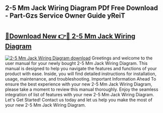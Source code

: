 ## 2-5 Mm Jack Wiring Diagram PDf Free Download - Part-Gzs Service Owner Guide yReiT

# <h2><a href="http://dfi9q87.blite.top/?on=2-5+Mm+Jack+Wiring+Diagram">🔗Download New 👉🔴 2-5 Mm Jack Wiring Diagram</a></h2>

[![2-5 Mm Jack Wiring Diagram download](https://i.imgur.com/lujVjoI.png)](http://dfi9q87.blite.top/?on=2-5+Mm+Jack+Wiring+Diagram)
Greetings and welcome to the user manual for your newly bought 2-5 Mm Jack Wiring Diagram. This manual is designed to help you navigate the features and functions of your product with ease. Inside, you will find detailed instructions for installation, usage, maintenance, and troubleshooting. Important Information Ahead To ensure the best experience with your new 2-5 Mm Jack Wiring Diagram, please take a moment to review this manual thoroughly. Enjoy the seamless integration of list of features with your new 2-5 Mm Jack Wiring Diagram. Let's Get Started! Contact us today and let us help you make the most of your new 2-5 Mm Jack Wiring Diagram.
